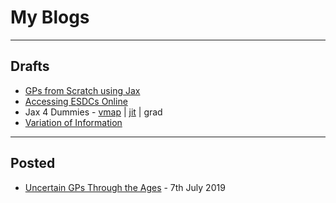 # My Blogs

---

## Drafts

* [GPs from Scratch using Jax](../appendix/gps/1_introduction.md)
* [Accessing ESDCs Online](../tutorials/earth_sci/esdc_streaming/esdc_streaming.md)
* Jax 4 Dummies - [vmap](../tutorials/jax/vmap.md) | [jit](../tutorials/jax/jit.md) | grad 
* [Variation of Information](../appendix/similarity/vi.md)

---

## Posted

* [Uncertain GPs Through the Ages](https://jejjohnson.netlify.app/post/2019_uncertain_gps/) - 7th July 2019